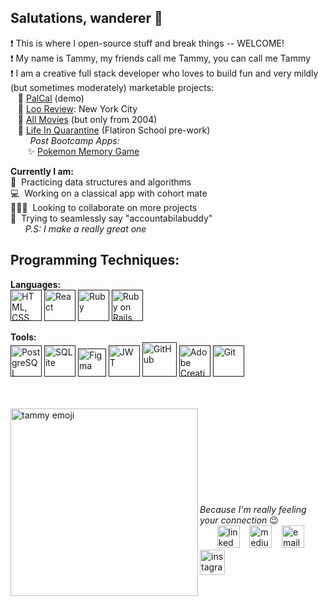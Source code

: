 

<!--
**tammycwong/tammycwong** is a ✨ _special_ ✨ repository because its `README.md` (this file) appears on your GitHub profile.

Here are some ideas to get you started:

- 🔭 I’m currently working on ...
- 🌱 I’m currently learning ...
- 👯 I’m looking to collaborate on ...
- 🤔 I’m looking for help with ...
- 💬 Ask me about ...
- 📫 How to reach me: ...
- 😄 Pronouns: ...
- ⚡ Fun fact: ...
-->


## Salutations, wanderer 👋
❗ This is where I open-source stuff and break things -- WELCOME!
<br>
❗ My name is Tammy, my friends call me Tammy, you can call me Tammy
<br>
❗ I am a creative full stack developer who loves to build fun and very mildly (but sometimes moderately) marketable projects: 
<br>
&nbsp;&nbsp;&nbsp;🌟 <a href="https://www.youtube.com/watch?v=ca_MXxI3P6c">PalCal</a> (demo)
<br>
&nbsp;&nbsp;&nbsp;🌟 <a href="https://loo-review.netlify.app/">Loo Review</a>: New York City
<br>
&nbsp;&nbsp;&nbsp;🌟 <a href="https://moviesfrom2004.netlify.app/">All Movies</a> (but only from 2004)
<br>
&nbsp;&nbsp;&nbsp;🌟 <a href="https://tammycwong.github.io/my-website/">Life In Quarantine</a> (Flatiron School pre-work)
<br>
&nbsp;&nbsp;&nbsp;&nbsp;&nbsp;&nbsp;&nbsp;<i> Post Bootcamp Apps: </i>
<br>
&nbsp;&nbsp;&nbsp;&nbsp;&nbsp;&nbsp;&nbsp;✨ <a href="https://pkmn-memory-game.netlify.app/"> Pokemon Memory Game</a>
<br>

<b>Currently I am:</b>
<br>
🌱&nbsp; Practicing data structures and algorithms 
<br>
💻&nbsp; Working on a classical app with cohort mate
<br>
🧑‍🤝‍🧑&nbsp; Looking to collaborate on more projects
<br>
💬&nbsp; Trying to seamlessly say "accountabilabuddy" 
<br>
&nbsp;&nbsp;&nbsp;&nbsp;&nbsp;&nbsp;<i>P.S: I make a really great one</i>
<br>


## Programming Techniques:
<b>Languages:</b>
<br>
<a href=""><img src="https://www.freepnglogos.com/uploads/html5-logo-png/html5-logo-devextreme-multi-purpose-controls-html-javascript-3.png" height="50px" alt="HTML, CSS, JavaScript" title="HTML, CSS, JavaScript"></a>
<a href=""><img src="https://www.rapiddg.com/sites/default/files/imce-files/react.png" width="50px" alt="React" title="React"></a>
<a href=""><img src="https://dctacademy.com/wp-content/uploads/2015/06/ruby-logo.png" width="50px" alt="Ruby" title="Ruby"></a>
<a href=""><img src="https://avatars.githubusercontent.com/u/4223" width="50px" alt="Ruby on Rails" title="Ruby on Rails"></a>

<b>Tools:</b>
<br>
<a href=""><img src="https://www.postgresql.org/media/img/about/press/elephant.png" width="50px" alt="PostgreSQL" title="PostgreSQL"></a>
<a href=""><img src="https://upload.wikimedia.org/wikipedia/commons/thumb/9/97/Sqlite-square-icon.svg/2048px-Sqlite-square-icon.svg.png" height="50px" alt="SQLite" title="SQLite"></a>
<a href=""><img src="https://upload.wikimedia.org/wikipedia/commons/thumb/3/33/Figma-logo.svg/1667px-Figma-logo.svg.png" height="45px" alt="Figma" title="Figma"></a>
<a href=""><img src="https://jwt.io/img/pic_logo.svg" width="50px" alt="JWT" title="JWT"></a>
<a href=""><img src="https://cdn3.iconfinder.com/data/icons/ultimate-social/150/48_github-512.png" width="55px" alt="GitHub" title="GitHub"></a>
<a href=""><img src="https://upload.wikimedia.org/wikipedia/commons/thumb/4/4c/Adobe_Creative_Cloud_rainbow_icon.svg/1200px-Adobe_Creative_Cloud_rainbow_icon.svg.png" width="50px" alt="Adobe Creative Cloud" title="Adobe Creative Cloud"></a>
<a href=""><img src="https://upload.wikimedia.org/wikipedia/commons/thumb/3/3f/Git_icon.svg/1024px-Git_icon.svg.png" width="50px" alt="Git" title="Git"></a>

<br>
<br>
<a href="https://drive.google.com/file/d/1xWUYD5VgLHMjj4c7uM0c9rL7pWCv0O0v/view?usp=sharing"><img align="left" src="https://i.ibb.co/xH9cvWm/tammemoji.png" height="300px" alt="tammy emoji" title="Resume"></a>
<br>
<br>
<br>
<br>
<br>
<br>
<br>
<br>
<br>
<i>Because I'm really feeling your connection</i> 😉
<br>
&nbsp;&nbsp;&nbsp;&nbsp;&nbsp;&nbsp;
<a href="https://linkedin.com/in/tammycwong"><img src="https://image.flaticon.com/icons/png/512/174/174857.png" height= "36px" alt="linked in" title="LinkedIn"/></a>
&nbsp;&nbsp;
<a href="https://tammycwong.medium.com/"><img src="https://cdn4.iconfinder.com/data/icons/social-media-circle-7/512/Medium_circle-512.png" height="36px" alt="medium" title="Medium"/></a>
&nbsp;&nbsp;
<a href="mailto: tammycwong@gmail.com"><img src="https://www.freeiconspng.com/thumbs/gmail-icon/communication-gmail-icon-3.png" width="36px" height="36px" alt="email" title="E-Mail"/></a>
&nbsp;&nbsp;
<a href="https://instagram.com/handsome_awkwrd/"><img src="https://upload.wikimedia.org/wikipedia/commons/thumb/a/a5/Instagram_icon.png/1024px-Instagram_icon.png" width="40px" alt="instagram" title="Instagram"/></a>


<!-- <a href="https://drive.google.com/file/d/1G9WLL-stBE9C3I_G_QYII-vsZDusVt0_/view?usp=sharing"><img src="https://cdn.iconscout.com/icon/premium/png-256-thumb/resume-14-386641.png" alit="resume" height=36px/></a> -->
